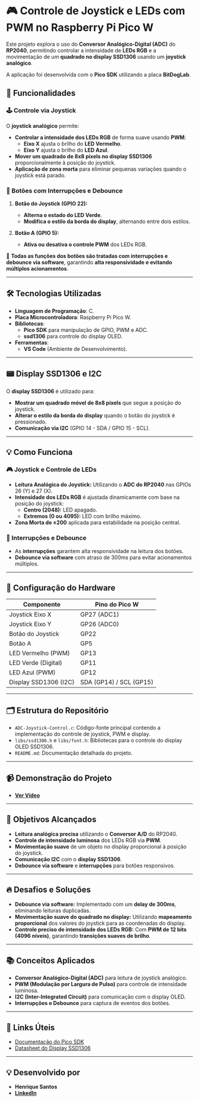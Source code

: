 # 🎮 Controle de Joystick e LEDs com PWM no Raspberry Pi Pico W  

Este projeto explora o uso do **Conversor Analógico-Digital (ADC)** do **RP2040**, permitindo controlar a intensidade de **LEDs RGB** e a movimentação de um **quadrado no display SSD1306** usando um **joystick analógico**.  

A aplicação foi desenvolvida com o **Pico SDK** utilizando a placa **BitDogLab**.  

## 🚀 Funcionalidades  

### 🕹️ Controle via Joystick  
O **joystick analógico** permite:  
- **Controlar a intensidade dos LEDs RGB** de forma suave usando **PWM**:  
  - **Eixo X** ajusta o brilho do **LED Vermelho**.  
  - **Eixo Y** ajusta o brilho do **LED Azul**.  
- **Mover um quadrado de 8x8 pixels no display SSD1306** proporcionalmente à posição do joystick.  
- **Aplicação de zona morta** para eliminar pequenas variações quando o joystick está parado.  

### 🔘 Botões com Interrupções e Debounce  
1. **Botão do Joystick (GPIO 22):**  
   - **Alterna o estado do LED Verde**.  
   - **Modifica o estilo da borda do display**, alternando entre dois estilos.  

2. **Botão A (GPIO 5):**  
   - **Ativa ou desativa o controle PWM** dos LEDs RGB.  

🔄 **Todas as funções dos botões são tratadas com interrupções e debounce via software**, garantindo **alta responsividade e evitando múltiplos acionamentos**.  

---

## 🛠️ Tecnologias Utilizadas  

- **Linguagem de Programação**: C.  
- **Placa Microcontroladora**: Raspberry Pi Pico W.  
- **Bibliotecas**:  
  - **Pico SDK** para manipulação de GPIO, PWM e ADC.  
  - **ssd1306** para controle do display OLED.  
- **Ferramentas**:  
  - **VS Code** (Ambiente de Desenvolvimento).  

---

## 📟 Display SSD1306 e I2C  

O **display SSD1306** é utilizado para:  
- **Mostrar um quadrado móvel de 8x8 pixels** que segue a posição do joystick.  
- **Alterar o estilo da borda do display** quando o botão do joystick é pressionado.  
- **Comunicação via I2C** (GPIO 14 - SDA / GPIO 15 - SCL).  

---

## 💡 Como Funciona  

### 🎮 Joystick e Controle de LEDs  
- **Leitura Analógica do Joystick:** Utilizando o **ADC do RP2040** nas GPIOs 26 (Y) e 27 (X).  
- **Intensidade dos LEDs RGB** é ajustada dinamicamente com base na posição do joystick:  
  - **Centro (2048):** LED apagado.  
  - **Extremos (0 ou 4095):** LED com brilho máximo.  
- **Zona Morta de ±200** aplicada para estabilidade na posição central.  

### 🔘 Interrupções e Debounce  
- As **interrupções** garantem alta responsividade na leitura dos botões.  
- **Debounce via software** com atraso de 300ms para evitar acionamentos múltiplos.  

---

## 🔌 Configuração do Hardware  

| Componente           | Pino do Pico W |  
|----------------------|----------------|  
| Joystick Eixo X      | GP27 (ADC1)    |  
| Joystick Eixo Y      | GP26 (ADC0)    |  
| Botão do Joystick    | GP22           |  
| Botão A              | GP5            |  
| LED Vermelho (PWM)   | GP13           |  
| LED Verde (Digital)  | GP11           |  
| LED Azul (PWM)       | GP12           |  
| Display SSD1306 (I2C)| SDA (GP14) / SCL (GP15) |  

---

## 🗂️ Estrutura do Repositório  

- `ADC-Joystick-Control.c`: Código-fonte principal contendo a implementação do controle de joystick, PWM e display.  
- `libs/ssd1306.h` e `libs/font.h`: Bibliotecas para o controle do display OLED SSD1306.  
- `README.md`: Documentação detalhada do projeto.  

---

## 📹 Demonstração do Projeto  

- **[Ver Vídeo](https://drive.google.com/file/d/1WrIPdRHH7Z6uXoRegfM1AfwvYCIisr1k/view?usp=sharing)**   

---

## 🎯 Objetivos Alcançados  

- **Leitura analógica precisa** utilizando o **Conversor A/D** do RP2040.  
- **Controle de intensidade luminosa** dos LEDs RGB via **PWM**.  
- **Movimentação suave** de um objeto no display proporcional à posição do joystick.  
- **Comunicação I2C** com o **display SSD1306**.  
- **Debounce via software** e **interrupções** para botões responsivos.  

---

## 🔥 Desafios e Soluções  

- **Debounce via software:** Implementado com um **delay de 300ms**, eliminando leituras duplicadas.  
- **Movimentação suave do quadrado no display:** Utilizando **mapeamento proporcional** dos valores do joystick para as coordenadas do display.  
- **Controle preciso de intensidade dos LEDs RGB:** Com **PWM de 12 bits (4096 níveis)**, garantindo **transições suaves de brilho**.  

---

## 📚 Conceitos Aplicados  

- **Conversor Analógico-Digital (ADC)** para leitura de joystick analógico.  
- **PWM (Modulação por Largura de Pulso)** para controle de intensidade luminosa.  
- **I2C (Inter-Integrated Circuit)** para comunicação com o display OLED.  
- **Interrupções e Debounce** para captura de eventos dos botões.  

---

## 🔗 Links Úteis  

- [Documentação do Pico SDK](https://raspberrypi.github.io/pico-sdk-doxygen/index.html)  
- [Datasheet do Display SSD1306](https://cdn-shop.adafruit.com/datasheets/SSD1306.pdf)  

---

## 💡 Desenvolvido por  

- **Henrique Santos**  
- **[LinkedIn](https://www.linkedin.com/in/dev-henriqueo-santos/)**  
